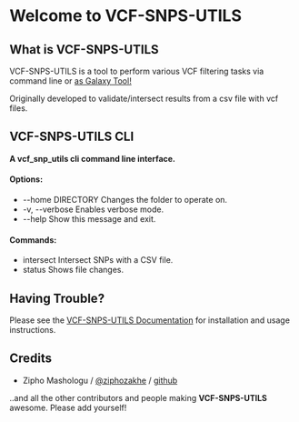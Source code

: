 # Welcome to VCF-SNPS-UTILS

## What is VCF-SNPS-UTILS

VCF-SNPS-UTILS is a tool to perform various VCF filtering tasks via command line
or [as Galaxy Tool!](http://galaxyproject.org)

Originally developed to validate/intersect results from a csv file with vcf files.

## VCF-SNPS-UTILS CLI

__A vcf_snp_utils cli command line interface.__

#### Options:

* --home DIRECTORY Changes the folder to operate on.
* -v, --verbose Enables verbose mode.
* --help Show this message and exit.

#### Commands:
* intersect  Intersect SNPs with a CSV file.
* status     Shows file changes.

## Having Trouble?

Please see the [VCF-SNPS-UTILS Documentation](http://vcf-snps-utils.readthedocs.org) for installation and usage instructions.

## Credits

* Zipho Mashologu / [@ziphozakhe](https://twitter.com/ziphozakhe) / [github](http://github.com/zipho)

..and all the other contributors and people making __VCF-SNPS-UTILS__ awesome. Please add yourself!




